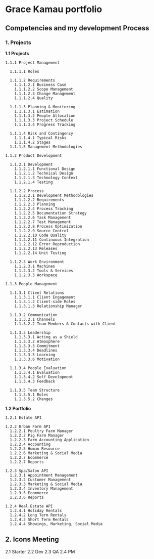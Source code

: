 # Grace Kamau portfolio
## Competencies and my development Process
### 1. Projects
   **1.1 Projects**

    1.1.1 Project Management

      1.1.1.1 Roles

      1.1.1.2 Requirements
        1.1.1.2.1 Business Case
        1.1.1.2.2 Scope Management
        1.1.1.2.3 Change Management
        1.1.1.2.4 Quality

      1.1.1.3 Planning & Monitoring
        1.1.1.3.1 Estimation
        1.1.1.3.2 People Allocation
        1.1.1.3.3 Project Schedule
        1.1.1.3.4 Progress Tracking

      1.1.1.4 Risk and Contingency
        1.1.1.4.1 Typical Risks
        1.1.1.4.2 Stages
      1.1.1.5 Management Methodologies

    1.1.2 Product Development

      1.1.2.1 Development
        1.1.2.1.1 Functional Design
        1.1.2.1.2 Technical Design
        1.1.2.1.3 Technology Context
        1.1.2.1.4 Testing

      1.1.2.2 Process
        1.1.2.2.1 Development Methodologies
        1.1.2.2.2 Requirements
        1.1.2.2.3 Planning
        1.1.2.2.4 Process Tracking
        1.1.2.2.5 Documentation Strategy
        1.1.2.2.6 Task Management
        1.1.2.2.7 Test Management
        1.1.2.2.8 Process Optimization
        1.1.2.2.9 Source Control
        1.1.2.2.10 Code Quality
        1.1.2.2.11 Continuous Integration
        1.1.2.2.12 Error Reproduction
        1.1.2.2.13 Releases
        1.1.2.2.14 Unit Testing

      1.1.2.3 Work Environment
        1.1.2.3.1 Machines
        1.1.2.3.2 Tools & Services
        1.1.2.3.3 Workspace

    1.1.3 People Management

      1.1.3.1 Client Relations
        1.1.3.1.1 Client Engagement
        1.1.3.1.2 Client-side Roles
        1.1.3.1.3 Relationship Manager

      1.1.3.2 Communication
        1.1.3.2.1 Channels
        1.1.3.2.2 Team Members & Contacts with Client

      1.1.3.3 Leadership
        1.1.3.3.1 Acting as a Shield
        1.1.3.3.2 Atmosphere
        1.1.3.3.3 Commitment
        1.1.3.3.4 Deadlines
        1.1.3.3.5 Learning
        1.1.3.3.6 Motivation

      1.1.3.4 People Evaluation
        1.1.3.4.1 Evaluation
        1.1.3.4.2 Self Development
        1.1.3.4.3 Feedback

      1.1.3.5 Team Structure
        1.1.3.5.1 Roles
        1.1.3.5.2 Changes

  **1.2 Portfolio**

    1.2.1 Estate API

    1.2.2 Urban Farm API
      1.2.2.1 Poultry Farm Manager
      1.2.2.2 Pig Farm Manager
      1.2.2.3 Farm Accounting Application
      1.2.2.4 Accounting
      1.2.2.5 Human Resource
      1.2.2.6 Marketing & Social Media
      1.2.2.7 Ecommerce
      1.2.2.7 Reports

    1.2.3 Spa/Salon API
      1.2.3.1 Appointment Management
      1.2.3.2 Customer Management
      1.2.3.3 Marketing & Social Media
      1.2.3.4 Inventory Management
      1.2.3.5 Ecommerce
      1.2.3.6 Reports

    1.2.4 Real Estate API
      1.2.4.1 Holiday Rentals
      1.2.4.2 Long Term Rentals
      1.2.4.3 Short Term Rentals
      1.2.4.4 Showings, Marketing, Social Media

## 2. Icons Meeting

  2.1 Starter
  2.2 Dev
  2.3 QA
  2.4 PM
